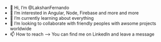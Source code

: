 - 👋 Hi, I’m @LakshanFernando
- 👀 I’m interested in Angular, Node, Firebase and more and more
- 🌱 I’m currently learning about everything
- 💞️ I’m looking to collaborate with friendly peoples with awsome projects worldwide
- 📫 How to reach --> You can find me on LinkedIn and leave a message 

<!---
LakshanFernando/LakshanFernando is a ✨ special ✨ repository because its `README.md` (this file) appears on your GitHub profile.
You can click the Preview link to take a look at your changes.
--->
